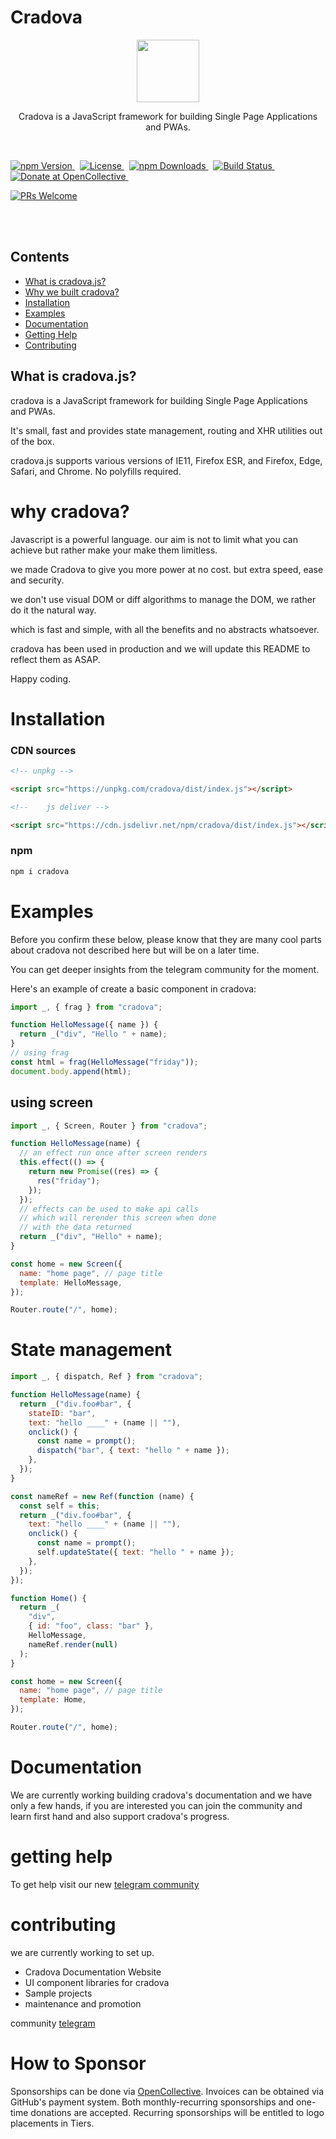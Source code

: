 # Cradova

<center>
<img src="cradova.png" width="100px">

Cradova is a JavaScript framework for building Single Page Applications and PWAs.

</center>
<br>
<p>
	<a href="https://www.npmjs.com/package/cradova">
		<img src="https://img.shields.io/npm/v/cradova.svg" alt="npm Version" />
	</a>&nbsp;
	<a href="https://github.com/cradova/cradova.js/blob/next/LICENSE">
		<img src="https://img.shields.io/npm/l/cradova.svg" alt="License" />
	</a>&nbsp;
	<a href="https://www.npmjs.com/package/cradova">
		<img src="https://img.shields.io/npm/dm/cradova.svg" alt="npm Downloads">
	</a>&nbsp;
	<a href="https://www.npmjs.com/package/cradova">
		<img src="https://img.shields.io/travis/cradova/cradova.js/next.svg?colorB=brightgreen" alt="Build Status">
	</a>
    &nbsp;
	<a href="https://opencollective.com/cradova">
		<img src="https://img.shields.io/opencollective/all/cradova.svg?colorB=brightgreen" alt="Donate at OpenCollective">
	</a>&nbsp;
	
</p>

[![PRs Welcome](https://img.shields.io/badge/PRs-welcome-brightgreen.svg)](https://github.com/cradova/cradova.js/blob/next/contributing.md)

  <br>
  <br>
  
## Contents

- [What is cradova.js?](#what-is-cradova?)
- [Why we built cradova?](#the-?)
- [Installation](#installation)
- [Examples](#examples)
- [Documentation](#documentation)
- [Getting Help](#getting-help)
- [Contributing](#contributing)

## What is cradova.js?

cradova is a JavaScript framework for building Single Page Applications and PWAs.

It's small, fast and provides state management, routing and XHR utilities out of the box.

cradova.js supports various versions of IE11, Firefox ESR, and Firefox,
Edge, Safari, and Chrome. No polyfills required.

# why cradova?

Javascript is a powerful language.
our aim is not to limit what you can achieve but rather make your make them limitless.

we made Cradova to give you more power at no cost.
but extra speed, ease and security.

we don't use visual DOM or diff algorithms to manage the DOM, we rather do it the natural way.

which is fast and simple, with all the benefits and no abstracts whatsoever.

cradova has been used in production and we will update this README to reflect them as ASAP.

Happy coding.

# Installation

### CDN sources

```html
<!-- unpkg -->

<script src="https://unpkg.com/cradova/dist/index.js"></script>

<!--    js deliver -->

<script src="https://cdn.jsdelivr.net/npm/cradova/dist/index.js"></script>
```

### npm

```bash
npm i cradova
```

# Examples

Before you confirm these below, please know that they are many cool parts about cradova not described here but will be on a later time.

You can get deeper insights from the telegram community for the moment.

Here's an example of create a basic component in cradova:

```js
import _, { frag } from "cradova";

function HelloMessage({ name }) {
  return _("div", "Hello " + name);
}
// using frag
const html = frag(HelloMessage("friday"));
document.body.append(html);
```

## using screen

```js
import _, { Screen, Router } from "cradova";

function HelloMessage(name) {
  // an effect run once after screen renders
  this.effect(() => {
    return new Promise((res) => {
      res("friday");
    });
  });
  // effects can be used to make api calls
  // which will rerender this screen when done
  // with the data returned
  return _("div", "Hello" + name);
}

const home = new Screen({
  name: "home page", // page title
  template: HelloMessage,
});

Router.route("/", home);
```

# State management

```js
import _, { dispatch, Ref } from "cradova";

function HelloMessage(name) {
  return _("div.foo#bar", {
    stateID: "bar",
    text: "hello ____" + (name || ""),
    onclick() {
      const name = prompt();
      dispatch("bar", { text: "hello " + name });
    },
  });
}

const nameRef = new Ref(function (name) {
  const self = this;
  return _("div.foo#bar", {
    text: "hello ____" + (name || ""),
    onclick() {
      const name = prompt();
      self.updateState({ text: "hello " + name });
    },
  });
});

function Home() {
  return _(
    "div",
    { id: "foo", class: "bar" },
    HelloMessage,
    nameRef.render(null)
  );
}

const home = new Screen({
  name: "home page", // page title
  template: Home,
});

Router.route("/", home);
```

# Documentation

We are currently working building cradova's documentation and we have only a few hands, if you are interested you can join the community and learn first hand and also support cradova's progress.

# getting help

To get help visit our new [telegram community](https://t.me/cradovaframework)

# contributing

we are currently working to set up.

- Cradova Documentation Website
- UI component libraries for cradova
- Sample projects
- maintenance and promotion

community [telegram](https://t.me/cradovaframework)

# How to Sponsor

Sponsorships can be done via [OpenCollective](https://opencollective.com/cradova). Invoices can be obtained via GitHub's payment system. Both monthly-recurring sponsorships and one-time donations are accepted. Recurring sponsorships will be entitled to logo placements in Tiers.
